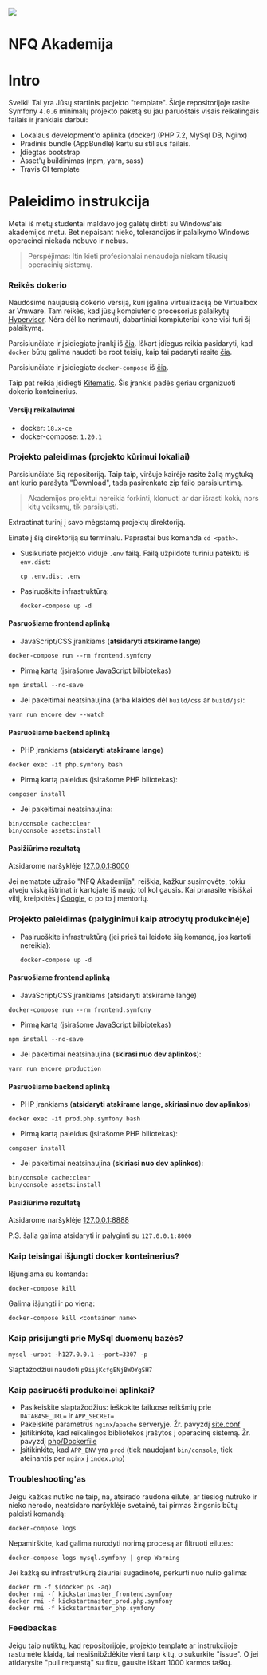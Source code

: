 ![](https://avatars0.githubusercontent.com/u/4995607?v=3&s=100)

NFQ Akademija
============

# Intro

Sveiki! Tai yra Jūsų startinis projekto "template". 
Šioje repositorijoje rasite Symfony `4.0.6` minimalų projekto paketą su jau paruoštais 
visais reikalingais failais ir įrankiais darbui:
 
- Lokalaus development'o aplinka (docker) (PHP 7.2, MySql DB, Nginx)
- Pradinis bundle (AppBundle) kartu su stiliaus failais.
- Įdiegtas bootstrap
- Asset'ų buildinimas (npm, yarn, sass)
- Travis CI template


# Paleidimo instrukcija

Metai iš metų studentai maldavo jog galėtų dirbti su Windows'ais akademijos metu.
 Bet nepaisant nieko, tolerancijos ir palaikymo Windows operacinei niekada nebuvo ir nebus.  

> Perspėjimas: Itin kieti profesionalai nenaudoja niekam tikusių operacinių sistemų. 

### Reikės dokerio

Naudosime naujausią dokerio versiją, kuri įgalina virtualizaciją be Virtualbox ar Vmware.
 Tam reikės, kad jūsų kompiuterio procesorius palaikytų [Hypervisor](https://en.wikipedia.org/wiki/Hypervisor).
 Nėra dėl ko nerimauti, dabartiniai kompiuteriai kone visi turi šį palaikymą.

Parsisiunčiate ir įsidiegiate įrankį iš [čia](https://docs.docker.com/install/linux/docker-ce/ubuntu/). Iškart įdiegus reikia pasidaryti, kad `docker` būtų galima naudoti be root teisių, kaip tai padaryti rasite [čia](https://docs.docker.com/compose/install/).

Parsisiunčiate ir įsidiegiate `docker-compose` iš [čia](https://github.com/docker/compose/releases).

Taip pat reikia įsidiegti [Kitematic](https://github.com/docker/kitematic/releases).
 Šis įrankis padės geriau organizuoti dokerio konteinerius. 

#### Versijų reikalavimai
* docker: `18.x-ce`
* docker-compose: `1.20.1`


### Projekto paleidimas (projekto kūrimui lokaliai)
Parsisiunčiate šią repositoriją. Taip taip, viršuje kairėje rasite žalią mygtuką ant kurio parašyta "Download", tada pasirenkate zip failo parsisiuntimą.
 
> Akademijos projektui nereikia forkinti, klonuoti ar dar išrasti kokių nors kitų veiksmų, tik parsisiųsti.
 
Extractinat turinį į savo mėgstamą projektų direktoriją.

Einate į šią direktoriją su terminalu. Paprastai bus komanda `cd <path>`.

* Susikuriate projekto viduje `.env` failą. Failą užpildote turiniu pateiktu iš `env.dist`:
  ```
  cp .env.dist .env
  ```

* Pasiruoškite infrastruktūrą:
  ```
  docker-compose up -d
  ```
  
#### Pasruošiame frontend aplinką

* JavaScript/CSS įrankiams (**atsidaryti atskirame lange**)
```
docker-compose run --rm frontend.symfony
```
  * Pirmą kartą (įsirašome JavaScript bilbiotekas)
  ```
  npm install --no-save
  ```
  * Jei pakeitimai neatsinaujina (arba klaidos dėl `build/css` ar `build/js`):
  ```
  yarn run encore dev --watch
  ```

#### Pasruošiame backend aplinką


* PHP įrankiams (**atsidaryti atskirame lange**)
```
docker exec -it php.symfony bash
```
  * Pirmą kartą paleidus (įsirašome PHP biliotekas):
  ```
  composer install
  ```
  * Jei pakeitimai neatsinaujina:
  ```
  bin/console cache:clear
  bin/console assets:install
  ```

#### Pasižiūrime rezultatą

Atsidarome naršyklėje [127.0.0.1:8000](http://127.0.0.1:8000)

Jei nematote užrašo "NFQ Akademija", reiškia, kažkur susimovėte,
 tokiu atveju viską ištrinat ir kartojate iš naujo tol kol gausis.
 Kai prarasite visiškai viltį, kreipkitės į [Google](http://lmgtfy.com/?q=docker+is+not+working), o po to į mentorių.



### Projekto paleidimas (palyginimui kaip atrodytų produkcinėje)

* Pasiruoškite infrastruktūrą (jei prieš tai leidote šią komandą, jos kartoti nereikia):
  ```
  docker-compose up -d
  ```

#### Pasruošiame frontend aplinką

* JavaScript/CSS įrankiams (atsidaryti atskirame lange)
```
docker-compose run --rm frontend.symfony
```
  * Pirmą kartą (įsirašome JavaScript bilbiotekas)
  ```
  npm install --no-save
  ```
  * Jei pakeitimai neatsinaujina (**skirasi nuo dev aplinkos**):
  ```
  yarn run encore production
  ```
  
#### Pasruošiame backend aplinką

* PHP įrankiams (**atsidaryti atskirame lange, skiriasi nuo dev aplinkos**)
```
docker exec -it prod.php.symfony bash
```
  * Pirmą kartą paleidus (įsirašome PHP biliotekas):
  ```
  composer install
  ```
  * Jei pakeitimai neatsinaujina (**skiriasi nuo dev aplinkos**):
  ```
  bin/console cache:clear
  bin/console assets:install
  ```

#### Pasižiūrime rezultatą

Atsidarome naršyklėje [127.0.0.1:8888](http://127.0.0.1:8888)

P.S. šalia galima atsidaryti ir palyginti su `127.0.0.1:8000`


### Kaip teisingai išjungti docker konteinerius?

Išjungiama su komanda:
```
docker-compose kill
```

Galima išjungti ir po vieną:
```
docker-compose kill <container name>
```

### Kaip prisijungti prie MySql duomenų bazės?

```
mysql -uroot -h127.0.0.1 --port=3307 -p
```
Slaptažodžiui naudoti `p9iijKcfgENjBWDYgSH7`


### Kaip pasiruošti produkcinei aplinkai?

* Pasikeiskite slaptažodžius: ieškokite failuose reikšmių prie `DATABASE_URL=` ir `APP_SECRET=` 
* Pakeiskite parametrus `nginx`/`apache` serveryje. Žr. pavyzdį [site.conf](.docker/nginx/site.conf)
* Įsitikinkite, kad reikalingos bibliotekos įrašytos į operacinę sistemą. Žr. pavyzdį [php/Dockerfile](.docker/php/Dockerfile)
* Įsitikinkite, kad `APP_ENV` yra `prod` (tiek naudojant `bin/console`, tiek ateinantis per `nginx` į `index.php`) 


### Troubleshooting'as

Jeigu kažkas nutiko ne taip, na, atsirado raudona eilutė, ar tiesiog nutrūko ir nieko nerodo, neatsidaro naršyklėje svetainė, tai pirmas žingsnis būtų paleisti komandą:

```
docker-compose logs 
```

Nepamirškite, kad galima nurodyti norimą procesą ar filtruoti eilutes:

```
docker-compose logs mysql.symfony | grep Warning
```

Jei kažką su infrastrutkūrą žiauriai sugadinote, perkurti nuo nulio galima:
```
docker rm -f $(docker ps -aq)
docker rmi -f kickstartmaster_frontend.symfony
docker rmi -f kickstartmaster_prod.php.symfony
docker rmi -f kickstartmaster_php.symfony
```

### Feedbackas

Jeigu taip nutiktų, kad repositorijoje, projekto template ar instrukcijoje rastumėte klaidą, tai nesišnibždėkite vieni tarp kitų, o sukurkite "issue". 
O jei atidarysite "pull requestą" su fixu, gausite iškart 1000 karmos taškų.
